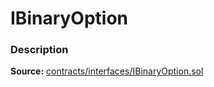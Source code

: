 # IBinaryOption

### Description <a href="description" id="description"></a>

**Source:** [contracts/interfaces/IBinaryOption.sol](https://github.com/perifinance/peri-finance/blob/master/contracts/interfaces/IBinaryOption.sol)
